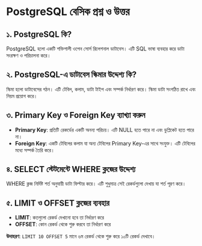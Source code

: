 # PostgreSQL বেসিক প্রশ্ন ও উত্তর

## ১. PostgreSQL কি?
PostgreSQL হলো একটি শক্তিশালী ওপেন সোর্স রিলেশনাল ডাটাবেস। এটি SQL ভাষা ব্যবহার করে ডাটা সংরক্ষণ ও পরিচালনা করে।

## ২. PostgreSQL-এ ডাটাবেস স্কিমার উদ্দেশ্য কি?
স্কিমা হলো ডাটাবেসের গঠন। এটি টেবিল, কলাম, ডাটা টাইপ এবং সম্পর্ক নির্ধারণ করে। স্কিমা ডাটা সংগঠিত রাখে এবং নিয়ম প্রয়োগ করে।

## ৩. Primary Key ও Foreign Key ব্যাখ্যা করুন
- **Primary Key**: প্রতিটি রেকর্ডের একটি অনন্য পরিচয়। এটি NULL হতে পারে না এবং ডুপ্লিকেট হতে পারে না।
- **Foreign Key**: একটি টেবিলের কলাম যা অন্য টেবিলের Primary Key-এর সাথে সংযুক্ত। এটি টেবিলের মধ্যে সম্পর্ক তৈরি করে।

## ৪. SELECT স্টেটমেন্টে WHERE ক্লজের উদ্দেশ্য
WHERE ক্লজ নির্দিষ্ট শর্ত অনুযায়ী ডাটা ফিল্টার করে। এটি শুধুমাত্র সেই রেকর্ডগুলো দেখায় যা শর্ত পূরণ করে।

## ৫. LIMIT ও OFFSET ক্লজের ব্যবহার
- **LIMIT**: কতগুলো রেকর্ড দেখানো হবে তা নির্ধারণ করে
- **OFFSET**: কোন রেকর্ড থেকে শুরু করবে তা নির্ধারণ করে

**উদাহরণ**: `LIMIT 10 OFFSET 5` মানে ৬ম রেকর্ড থেকে শুরু করে ১০টি রেকর্ড দেখাবে।
